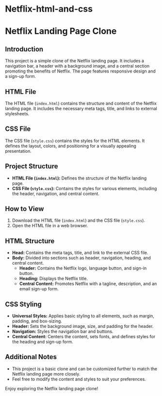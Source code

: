 # Netflix-html-and-css
# Netflix Landing Page Clone

## Introduction
This project is a simple clone of the Netflix landing page. It includes a navigation bar, a header with a background image, and a central section promoting the benefits of Netflix. The page features responsive design and a sign-up form.

## HTML File
The HTML file (`index.html`) contains the structure and content of the Netflix landing page. It includes the necessary meta tags, title, and links to external stylesheets.

## CSS File
The CSS file (`style.css`) contains the styles for the HTML elements. It defines the layout, colors, and positioning for a visually appealing presentation.

## Project Structure
- **HTML File (`index.html`):** Defines the structure of the Netflix landing page.
- **CSS File (`style.css`):** Contains the styles for various elements, including the header, navigation, and central content.

## How to View
1. Download the HTML file (`index.html`) and the CSS file (`style.css`).
2. Open the HTML file in a web browser.

## HTML Structure
- **Head:** Contains the meta tags, title, and link to the external CSS file.
- **Body:** Divided into sections such as header, navigation, heading, and central content.
  - **Header:** Contains the Netflix logo, language button, and sign-in button.
  - **Heading:** Displays the Netflix title.
  - **Central Content:** Promotes Netflix with a tagline, description, and an email sign-up form.

## CSS Styling
- **Universal Styles:** Applies basic styling to all elements, such as margin, padding, and box-sizing.
- **Header:** Sets the background image, size, and padding for the header.
- **Navigation:** Styles the navigation bar and buttons.
- **Central Content:** Centers the content, sets fonts, and defines styles for the heading and sign-up form.

## Additional Notes
- This project is a basic clone and can be customized further to match the Netflix landing page more closely.
- Feel free to modify the content and styles to suit your preferences.

Enjoy exploring the Netflix landing page clone!
